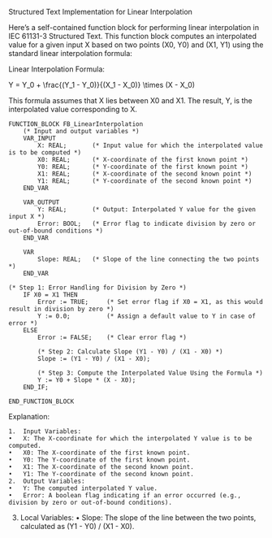 Structured Text Implementation for Linear Interpolation

Here’s a self-contained function block for performing linear interpolation in IEC 61131-3 Structured Text. This function block computes an interpolated value for a given input X based on two points (X0, Y0) and (X1, Y1) using the standard linear interpolation formula:

Linear Interpolation Formula:

Y = Y_0 + \frac{(Y_1 - Y_0)}{(X_1 - X_0)} \times (X - X_0)

This formula assumes that X lies between X0 and X1. The result, Y, is the interpolated value corresponding to X.

```
FUNCTION_BLOCK FB_LinearInterpolation
    (* Input and output variables *)
    VAR_INPUT
        X: REAL;       (* Input value for which the interpolated value is to be computed *)
        X0: REAL;      (* X-coordinate of the first known point *)
        Y0: REAL;      (* Y-coordinate of the first known point *)
        X1: REAL;      (* X-coordinate of the second known point *)
        Y1: REAL;      (* Y-coordinate of the second known point *)
    END_VAR

    VAR_OUTPUT
        Y: REAL;       (* Output: Interpolated Y value for the given input X *)
        Error: BOOL;   (* Error flag to indicate division by zero or out-of-bound conditions *)
    END_VAR

    VAR
        Slope: REAL;   (* Slope of the line connecting the two points *)
    END_VAR

(* Step 1: Error Handling for Division by Zero *)
    IF X0 = X1 THEN
        Error := TRUE;     (* Set error flag if X0 = X1, as this would result in division by zero *)
        Y := 0.0;          (* Assign a default value to Y in case of error *)
    ELSE
        Error := FALSE;    (* Clear error flag *)
        
        (* Step 2: Calculate Slope (Y1 - Y0) / (X1 - X0) *)
        Slope := (Y1 - Y0) / (X1 - X0); 
        
        (* Step 3: Compute the Interpolated Value Using the Formula *)
        Y := Y0 + Slope * (X - X0); 
    END_IF;

END_FUNCTION_BLOCK
```

Explanation:

	1.	Input Variables:
	•	X: The X-coordinate for which the interpolated Y value is to be computed.
	•	X0: The X-coordinate of the first known point.
	•	Y0: The Y-coordinate of the first known point.
	•	X1: The X-coordinate of the second known point.
	•	Y1: The Y-coordinate of the second known point.
	2.	Output Variables:
	•	Y: The computed interpolated Y value.
	•	Error: A boolean flag indicating if an error occurred (e.g., division by zero or out-of-bound conditions).
  3.	Local Variables:
	•	Slope: The slope of the line between the two points, calculated as (Y1 - Y0) / (X1 - X0).
